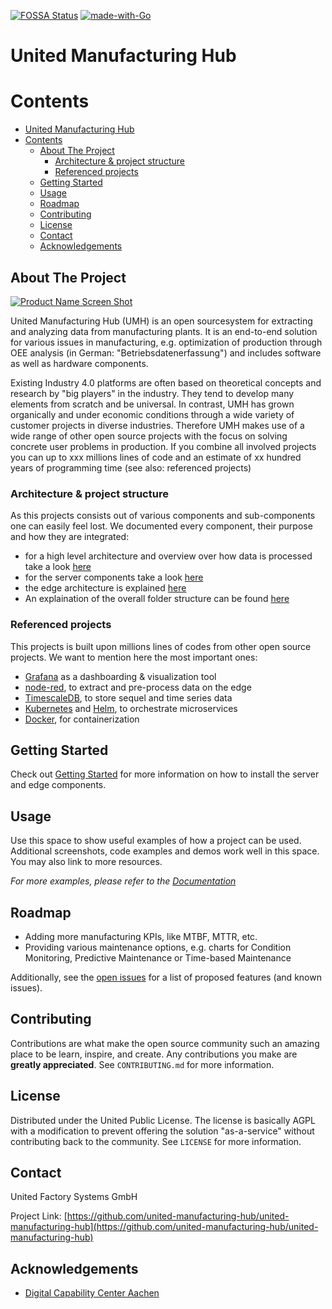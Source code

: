 <!-- PROJECT SHIELDS -->
<!--
*** I'm using markdown "reference style" links for readability.
*** Reference links are enclosed in brackets [ ] instead of parentheses ( ).
*** See the bottom of this document for the declaration of the reference variables
*** for contributors-url, forks-url, etc. This is an optional, concise syntax you may use.
*** https://www.markdownguide.org/basic-syntax/#reference-style-links
-->

<!--
[![Contributors][contributors-shield]][contributors-url]
[![Forks][forks-shield]][forks-url]
[![Stargazers][stars-shield]][stars-url]
[![Issues][issues-shield]][issues-url]
[![MIT License][license-shield]][license-url]
[![LinkedIn][linkedin-shield]][linkedin-url]

-->

[![FOSSA Status](https://app.fossa.com/api/projects/git%2Bgithub.com%2Funited-manufacturing-hub%2Funited-manufacturing-hub.svg?type=shield)](https://app.fossa.com/projects/git%2Bgithub.com%2Funited-manufacturing-hub%2Funited-manufacturing-hub?ref=badge_shield)
[![made-with-Go](https://img.shields.io/badge/Made%20with-Go-1f425f.svg)](http://golang.org)

<!-- PROJECT LOGO -->
# United Manufacturing Hub

# Contents
- [United Manufacturing Hub](#united-manufacturing-hub)
- [Contents](#contents)
  - [About The Project](#about-the-project)
    - [Architecture & project structure](#architecture--project-structure)
    - [Referenced projects](#referenced-projects)
  - [Getting Started](#getting-started)
  - [Usage](#usage)
  - [Roadmap](#roadmap)
  - [Contributing](#contributing)
  - [License](#license)
  - [Contact](#contact)
  - [Acknowledgements](#acknowledgements)

<!-- ABOUT THE PROJECT -->
## About The Project

[![Product Name Screen Shot][product-screenshot]](https://example.com)

United Manufacturing Hub (UMH) is an open sourcesystem for extracting and analyzing data from manufacturing plants. It is an end-to-end solution for various issues in manufacturing, e.g. optimization of production through OEE analysis (in German: "Betriebsdatenerfassung") and includes software as well as hardware components.

Existing Industry 4.0 platforms are often based on theoretical concepts and research by "big players" in the industry. They tend to develop many elements from scratch and be universal. In contrast, UMH has grown organically and under economic conditions through a wide variety of customer projects in diverse industries. Therefore UMH makes use of a wide range of other open source projects with the focus on solving concrete user problems in production. If you combine all involved projects you can up to xxx millions lines of code and an estimate of xx hundred years of programming time (see also: referenced projects)

### Architecture & project structure

As this projects consists out of various components and sub-components one can easily feel lost. We documented every component, their purpose and how they are integrated:

- for a high level architecture and overview over how data is processed take a look [here](docs/general/dataprocessing.md)
- for the server components take a look [here](docs/server/architecture.md)
- the edge architecture is explained [here](docs/edge/architecture.md)
- An explaination of the overall folder structure can be found [here](docs/folder-structure.md)

### Referenced projects

This projects is built upon millions lines of codes from other open source projects. We want to mention here the most important ones:

- [Grafana] as a dashboarding & visualization tool
- [node-red], to extract and pre-process data on the edge
- [TimescaleDB], to store sequel and time series data
- [Kubernetes] and [Helm], to orchestrate microservices
- [Docker], for containerization

## Getting Started

Check out [Getting Started](docs/getting-started.md) for more information on how to install the server and edge components.

<!-- USAGE EXAMPLES -->
## Usage

Use this space to show useful examples of how a project can be used. Additional screenshots, code examples and demos work well in this space. You may also link to more resources.

_For more examples, please refer to the [Documentation]_

<!-- ROADMAP -->
## Roadmap

- Adding more manufacturing KPIs, like MTBF, MTTR, etc.
- Providing various maintenance options, e.g. charts for Condition Monitoring, Predictive Maintenance or Time-based Maintenance

Additionally, see the [open issues](https://github.com/united-manufacturing-hub/united-manufacturing-hub/issues) for a list of proposed features (and known issues).



<!-- CONTRIBUTING -->
## Contributing

Contributions are what make the open source community such an amazing place to be learn, inspire, and create. Any contributions you make are **greatly appreciated**. See `CONTRIBUTING.md` for more information.


<!-- LICENSE -->
## License

Distributed under the United Public License. The license is basically AGPL with a modification to prevent offering the solution "as-a-service" without contributing back to the community. See `LICENSE` for more information.



<!-- CONTACT -->
## Contact

United Factory Systems GmbH

Project Link: [https://github.com/united-manufacturing-hub/united-manufacturing-hub](https://github.com/united-manufacturing-hub/united-manufacturing-hub)



<!-- ACKNOWLEDGEMENTS -->
## Acknowledgements
* [Digital Capability Center Aachen](https://www.mckinsey.com/business-functions/operations/how-we-help-clients/capability-center-network/our-centers/aachen)

<!-- MARKDOWN LINKS & IMAGES -->
<!-- https://www.markdownguide.org/basic-syntax/#reference-style-links -->
[product-screenshot]: images/screenshot.png
[Documentation]: https://wiki.industrial-analytics.net

<!-- Software -->
[Grafana]: https://github.com/grafana/grafana
[PowerBI]: https://powerbi.microsoft.com/
[node-red]: https://github.com/node-red/node-red
[TimescaleDB]: https://github.com/timescale/timescaledb
[Kubernetes]: https://github.com/kubernetes/kubernetes
[Helm]: https://github.com/helm/helm
[Docker]: https://github.com/docker/engine
